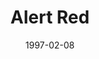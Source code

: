 ---
mission_id: alertred
slug: "alert-red"
title: "Alert Red"
authors: 
    - "Christoph Dobias"
date: 1997-02-08
filename: "alertred.zip"
description: "In this mission you must steal the plans of the World Devastor. Weapons that were crated to tear planets apart and make new Fighters or new Weapons with the planet´s resources. The Emperor is still disappointed about his loos of the First Death-Star and wants to bring the Rebellion to its knees. Mon Mothma asks Kyle Katarn to help the Rebellion on this thing."
cover:
levelReplaced:	SECBASE
difficulty: no
bm:	yes
fme: yes
wax: yes
three_do: yes
voc: yes
gmd: no
vue: no
lfd: no
base: "New level from scratch"
editors: "Dark Forge 0.993-1.01, DFINFEDIT 1.01"

---